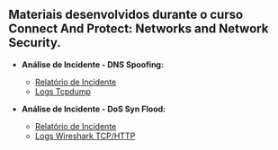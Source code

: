 ## Materiais desenvolvidos durante o curso Connect And Protect: Networks and Network Security.

* **Análise de Incidente - DNS Spoofing:**
    * [Relatório de Incidente](https://docs.google.com/document/d/1YcORUXdUd13WxttPh-9hiqgqcoWxjdgObgSzEOPLjA4/edit?usp=sharing)
    * [Logs Tcpdump](https://docs.google.com/document/d/1HDAQTLSK5CyPLPHeLI0s75kNE-kA2kG0NFJoZlz0xCc/template/preview?resourcekey=0-vDSHnW4qKxOOQtsZeGRUeQ)

* **Análise de Incidente - DoS Syn Flood:**
    * [Relatório de Incidente](https://docs.google.com/document/d/1AYTMQnNkwFW-klj1zT1TS-1N8cCti-DfIVFl68hsVZo/edit?usp=sharing)
    * [Logs Wireshark TCP/HTTP](https://docs.google.com/spreadsheets/d/1enpRzrIao3J2Lp2tOI0hmu1Cu7D7CjLGhFAiTiR9J64/edit?gid=218501934#gid=218501934)
